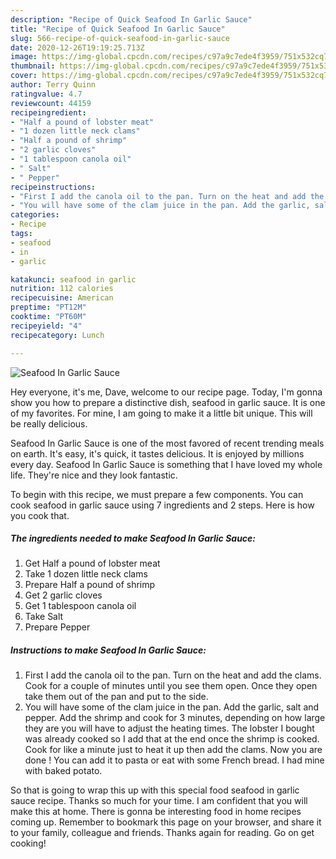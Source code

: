 ```yaml
---
description: "Recipe of Quick Seafood In Garlic Sauce"
title: "Recipe of Quick Seafood In Garlic Sauce"
slug: 566-recipe-of-quick-seafood-in-garlic-sauce
date: 2020-12-26T19:19:25.713Z
image: https://img-global.cpcdn.com/recipes/c97a9c7ede4f3959/751x532cq70/seafood-in-garlic-sauce-recipe-main-photo.jpg
thumbnail: https://img-global.cpcdn.com/recipes/c97a9c7ede4f3959/751x532cq70/seafood-in-garlic-sauce-recipe-main-photo.jpg
cover: https://img-global.cpcdn.com/recipes/c97a9c7ede4f3959/751x532cq70/seafood-in-garlic-sauce-recipe-main-photo.jpg
author: Terry Quinn
ratingvalue: 4.7
reviewcount: 44159
recipeingredient:
- "Half a pound of lobster meat"
- "1 dozen little neck clams"
- "Half a pound of shrimp"
- "2 garlic cloves"
- "1 tablespoon canola oil"
- " Salt"
- " Pepper"
recipeinstructions:
- "First I add the canola oil to the pan. Turn on the heat and add the clams. Cook for a couple of minutes until you see them open. Once they open take them out of the pan and put to the side."
- "You will have some of the clam juice in the pan. Add the garlic, salt and pepper. Add the shrimp and cook for 3 minutes, depending on how large they are you will have to adjust the heating times. The lobster I bought was already cooked so I add that at the end once the shrimp is cooked. Cook for like a minute just to heat it up then add the clams. Now you are done ! You can add it to pasta or eat with some French bread. I had mine with baked potato."
categories:
- Recipe
tags:
- seafood
- in
- garlic

katakunci: seafood in garlic 
nutrition: 112 calories
recipecuisine: American
preptime: "PT12M"
cooktime: "PT60M"
recipeyield: "4"
recipecategory: Lunch

---
```



![Seafood In Garlic Sauce](https://img-global.cpcdn.com/recipes/c97a9c7ede4f3959/751x532cq70/seafood-in-garlic-sauce-recipe-main-photo.jpg)

Hey everyone, it's me, Dave, welcome to our recipe page. Today, I'm gonna show you how to prepare a distinctive dish, seafood in garlic sauce. It is one of my favorites. For mine, I am going to make it a little bit unique. This will be really delicious.

Seafood In Garlic Sauce is one of the most favored of recent trending meals on earth. It's easy, it's quick, it tastes delicious. It is enjoyed by millions every day. Seafood In Garlic Sauce is something that I have loved my whole life. They're nice and they look fantastic.




To begin with this recipe, we must prepare a few components. You can cook seafood in garlic sauce using 7 ingredients and 2 steps. Here is how you cook that.

<!--inarticleads1-->

##### The ingredients needed to make Seafood In Garlic Sauce:

1. Get Half a pound of lobster meat
1. Take 1 dozen little neck clams
1. Prepare Half a pound of shrimp
1. Get 2 garlic cloves
1. Get 1 tablespoon canola oil
1. Take  Salt
1. Prepare  Pepper




<!--inarticleads2-->

##### Instructions to make Seafood In Garlic Sauce:

1. First I add the canola oil to the pan. Turn on the heat and add the clams. Cook for a couple of minutes until you see them open. Once they open take them out of the pan and put to the side.
1. You will have some of the clam juice in the pan. Add the garlic, salt and pepper. Add the shrimp and cook for 3 minutes, depending on how large they are you will have to adjust the heating times. The lobster I bought was already cooked so I add that at the end once the shrimp is cooked. Cook for like a minute just to heat it up then add the clams. Now you are done ! You can add it to pasta or eat with some French bread. I had mine with baked potato.




So that is going to wrap this up with this special food seafood in garlic sauce recipe. Thanks so much for your time. I am confident that you will make this at home. There is gonna be interesting food in home recipes coming up. Remember to bookmark this page on your browser, and share it to your family, colleague and friends. Thanks again for reading. Go on get cooking!
